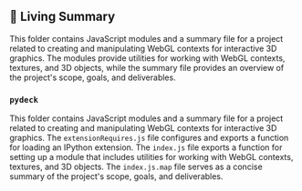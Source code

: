 

<!-- Living README Summary -->
## 🌳 Living Summary

This folder contains JavaScript modules and a summary file for a project related to creating and manipulating WebGL contexts for interactive 3D graphics. The modules provide utilities for working with WebGL contexts, textures, and 3D objects, while the summary file provides an overview of the project's scope, goals, and deliverables.


### `pydeck`

This folder contains JavaScript modules and a summary file for a project related to creating and manipulating WebGL contexts for interactive 3D graphics. The `extensionRequires.js` file configures and exports a function for loading an IPython extension. The `index.js` file exports a function for setting up a module that includes utilities for working with WebGL contexts, textures, and 3D objects. The `index.js.map` file serves as a concise summary of the project's scope, goals, and deliverables.

<!-- Living README Summary -->